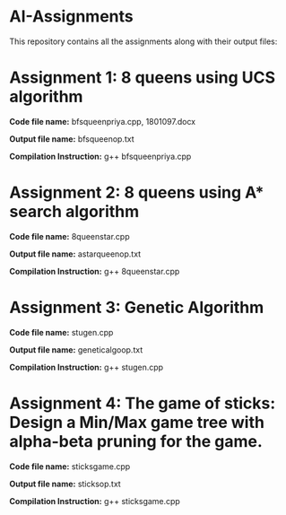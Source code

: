 # AI-Assignments
This repository contains all the assignments along with their output files:

# **Assignment 1:** 8 queens using UCS algorithm

**Code file name:** bfsqueenpriya.cpp, 1801097.docx

**Output file name:** bfsqueenop.txt

**Compilation Instruction:** g++ bfsqueenpriya.cpp


# **Assignment 2:** 8 queens using A* search algorithm

**Code file name:** 8queenstar.cpp

**Output file name:** astarqueenop.txt

**Compilation Instruction:** g++ 8queenstar.cpp


# **Assignment 3:** Genetic Algorithm

**Code file name:** stugen.cpp

**Output file name:** geneticalgoop.txt

**Compilation Instruction:** g++ stugen.cpp


# **Assignment 4:** The game of sticks: Design a Min/Max game tree with alpha-beta pruning for the game. 

**Code  file name:** sticksgame.cpp

**Output file name:** sticksop.txt

**Compilation Instruction:** g++ sticksgame.cpp
